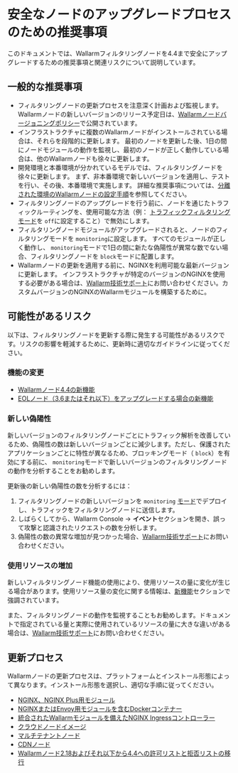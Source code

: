 # 安全なノードのアップグレードプロセスのための推奨事項

このドキュメントでは、Wallarmフィルタリングノードを4.4まで安全にアップグレードするための推奨事項と関連リスクについて説明しています。

## 一般的な推奨事項

* フィルタリングノードの更新プロセスを注意深く計画および監視します。 Wallarmノードの新しいバージョンのリリース予定日は、[Wallarmノードバージョニングポリシー](versioning-policy.ja.md)で公開されています。
* インフラストラクチャに複数のWallarmノードがインストールされている場合は、それらを段階的に更新します。 最初のノードを更新した後、1日の間にノードモジュールの動作を監視し、最初のノードが正しく動作している場合は、他のWallarmノードも徐々に更新します。
* 開発環境と本番環境が分かれているモデルでは、フィルタリングノードを徐々に更新します。 まず、非本番環境で新しいバージョンを適用し、テストを行い、その後、本番環境で実施します。 詳細な推奨事項については、[分離された環境のWallarmノードの設定手順](../admin-en/configuration-guides/wallarm-in-separated-environments/configure-wallarm-in-separated-environments.ja.md#gradual-rollout-of-new-wallarm-node-changes)を参照してください。
* フィルタリングノードのアップグレードを行う前に、ノードを通じたトラフィックルーティングを、使用可能な方法（例： [トラフィックフィルタリングモード](../admin-en/configure-wallarm-mode.ja.md)を `off`に設定すること）で無効にします。
* フィルタリングノードモジュールがアップグレードされると、ノードのフィルタリングモードを `monitoring`に設定します。 すべてのモジュールが正しく動作し、 `monitoring`モードで1日の間に新たな偽陽性が異常な数でない場合、フィルタリングノードを `block`モードに配置します。
* Wallarmノードの更新を適用する前に、NGINXを利用可能な最新バージョンに更新します。 インフラストラクチャが特定のバージョンのNGINXを使用する必要がある場合は、[Wallarm技術サポート](mailto:support@wallarm.com)にお問い合わせください。カスタムバージョンのNGINXのWallarmモジュールを構築するために。

## 可能性があるリスク

以下は、フィルタリングノードを更新する際に発生する可能性があるリスクです。リスクの影響を軽減するために、更新時に適切なガイドラインに従ってください。

### 機能の変更

* [Wallarmノード4.4の新機能](what-is-new.ja.md)
* [EOLノード（3.6またはそれ以下）をアップグレードする場合の新機能](older-versions/what-is-new.ja.md)

### 新しい偽陽性

新しいバージョンのフィルタリングノードごとにトラフィック解析を改善しているため、偽陽性の数は新しいバージョンごとに減少します。ただし、保護されたアプリケーションごとに特性が異なるため、ブロッキングモード（ `block`）を有効にする前に、 `monitoring`モードで新しいバージョンのフィルタリングノードの動作を分析することをお勧めします。

更新後の新しい偽陽性の数を分析するには：

1. フィルタリングノードの新しいバージョンを `monitoring` [モード](../admin-en/configure-wallarm-mode.ja.md)でデプロイし、トラフィックをフィルタリングノードに送信します。
2. しばらくしてから、Wallarm Console → **イベント**セクションを開き、誤って攻撃と認識されたリクエストの数を分析します。
3. 偽陽性の数の異常な増加が見つかった場合、[Wallarm技術サポート](mailto:support@wallarm.com)にお問い合わせください。

### 使用リソースの増加

新しいフィルタリングノード機能の使用により、使用リソースの量に変化が生じる場合があります。使用リソース量の変化に関する情報は、[新機能](what-is-new.ja.md)セクションで強調されています。

また、フィルタリングノードの動作を監視することもお勧めします。ドキュメントで指定されている量と実際に使用されているリソースの量に大きな違いがある場合は、[Wallarm技術サポート](mailto:support@wallarm.com)にお問い合わせください。

## 更新プロセス

Wallarmノードの更新プロセスは、プラットフォームとインストール形態によって異なります。インストール形態を選択し、適切な手順に従ってください。

* [NGINX、NGINX Plus用モジュール](nginx-modules.ja.md)
* [NGINXまたはEnvoy用モジュールを含むDockerコンテナー](docker-container.ja.md)
* [統合されたWallarmモジュールを備えたNGINX Ingressコントローラー](ingress-controller.ja.md)
* [クラウドノードイメージ](cloud-image.ja.md)
* [マルチテナントノード](multi-tenant.ja.md)
* [CDNノード](cdn-node.ja.md)
* [Wallarmノード2.18およびそれ以下から4.4への許可リストと拒否リストの移行](migrate-ip-lists-to-node-3.ja.md)